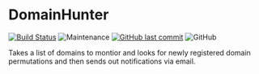 # DomainHunter
[![Build Status](https://img.shields.io/badge/platform-Linux-blue.svg)](https://shields.io/)
![Maintenance](https://img.shields.io/maintenance/yes/2023.svg?style=flat-square)
[![GitHub last commit](https://img.shields.io/github/last-commit/cybersheepdog/DomainHunter.svg?style=flat-square)](https://github.com/cybersheepdog/DomainHunter/commit/master)
![GitHub](https://img.shields.io/github/license/cybersheepdog/DomainHunter)

Takes a list of domains to montior and looks for newly registered domain permutations  and then sends out notifications via email.

